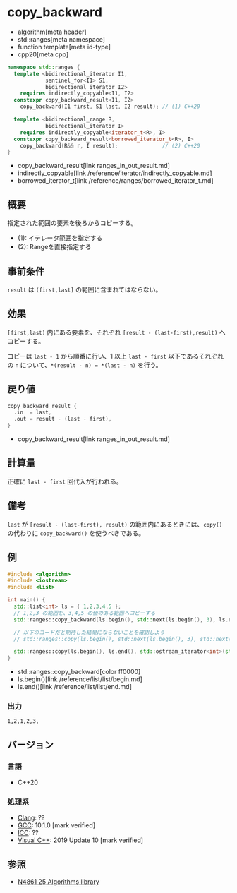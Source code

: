 # copy_backward
* algorithm[meta header]
* std::ranges[meta namespace]
* function template[meta id-type]
* cpp20[meta cpp]

```cpp
namespace std::ranges {
  template <bidirectional_iterator I1,
            sentinel_for<I1> S1,
            bidirectional_iterator I2>
    requires indirectly_copyable<I1, I2>
  constexpr copy_backward_result<I1, I2>
    copy_backward(I1 first, S1 last, I2 result); // (1) C++20

  template <bidirectional_range R,
            bidirectional_iterator I>
    requires indirectly_copyable<iterator_t<R>, I>
  constexpr copy_backward_result<borrowed_iterator_t<R>, I>
    copy_backward(R&& r, I result);              // (2) C++20
}
```
* copy_backward_result[link ranges_in_out_result.md]
* indirectly_copyable[link /reference/iterator/indirectly_copyable.md]
* borrowed_iterator_t[link /reference/ranges/borrowed_iterator_t.md]

## 概要
指定された範囲の要素を後ろからコピーする。

- (1): イテレータ範囲を指定する
- (2): Rangeを直接指定する


## 事前条件
`result` は `(first,last]` の範囲に含まれてはならない。


## 効果
`[first,last)` 内にある要素を、それぞれ `[result - (last-first),result)` へコピーする。

コピーは `last - 1` から順番に行い、1 以上 `last - first` 以下であるそれぞれの `n` について、`*(result - n) = *(last - n)` を行う。


## 戻り値
```cpp
copy_backward_result {
  .in  = last,
  .out = result - (last - first),
}
```
* copy_backward_result[link ranges_in_out_result.md]

## 計算量
正確に `last - first` 回代入が行われる。


## 備考
`last` が `[result - (last-first), result)` の範囲内にあるときには、`copy()` の代わりに `copy_backward()` を使うべきである。


## 例
```cpp example
#include <algorithm>
#include <iostream>
#include <list>

int main() {
  std::list<int> ls = { 1,2,3,4,5 };
  // 1,2,3 の範囲を、3,4,5 の値のある範囲へコピーする
  std::ranges::copy_backward(ls.begin(), std::next(ls.begin(), 3), ls.end());

  // 以下のコードだと期待した結果にならないことを確認しよう
  // std::ranges::copy(ls.begin(), std::next(ls.begin(), 3), std::next(ls.begin(), 2));

  std::ranges::copy(ls.begin(), ls.end(), std::ostream_iterator<int>(std::cout, ","));
}
```
* std::ranges::copy_backward[color ff0000]
* ls.begin()[link /reference/list/list/begin.md]
* ls.end()[link /reference/list/list/end.md]

### 出力
```
1,2,1,2,3,
```


## バージョン
### 言語
- C++20

### 処理系
- [Clang](/implementation.md#clang): ??
- [GCC](/implementation.md#gcc): 10.1.0 [mark verified]
- [ICC](/implementation.md#icc): ??
- [Visual C++](/implementation.md#visual_cpp): 2019 Update 10 [mark verified]

## 参照
- [N4861 25 Algorithms library](https://timsong-cpp.github.io/cppwp/n4861/algorithms)
